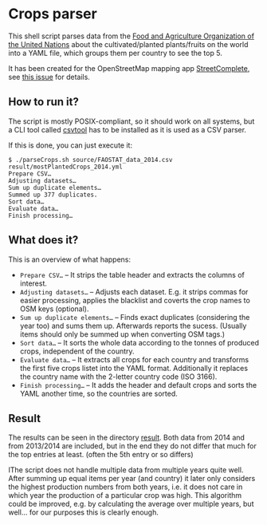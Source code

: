 # Crops parser

This shell script parses data from the [Food and Agriculture Organization of the United Nations](http://www.fao.org/faostat/en/#data/QC) about the cultivated/planted plants/fruits on the world into a YAML file, which groups them per country to see the top 5.

It has been created for the OpenStreetMap mapping app [StreetComplete](https://github.com/westnordost/StreetComplete), see [this issue](https://github.com/westnordost/StreetComplete/issues/368) for details.

## How to run it?

The script is mostly POSIX-compliant, so it should work on all systems, but a CLI tool called [csvtool](https://github.com/Chris00/ocaml-csv) has to be installed as it is used as a CSV parser.

If this is done, you can just execute it:
```shell
$ ./parseCrops.sh source/FAOSTAT_data_2014.csv result/mostPlantedCrops_2014.yml
Prepare CSV…
Adjusting datasets…
Sum up duplicate elements…
Summed up 377 duplicates.
Sort data…
Evaluate data…
Finish processing…
```

## What does it?

This is an overview of what happens:
* `Prepare CSV…` – It strips the table header and extracts the columns of interest.
* `Adjusting datasets…` – Adjusts each dataset. E.g. it strips commas for easier processing, applies the blacklist and coverts the crop names to OSM keys (optional).
* `Sum up duplicate elements…` – Finds exact duplicates (considering the year too) and sums them up. Afterwards reports the sucess. (Usually items should only be summed up when converting OSM tags.)
* `Sort data…` – It sorts the whole data according to the tonnes of produced crops, independent of the country.
* `Evaluate data…` – It extracts all crops for each country and transforms the first five crops listet into the YAML format. Additionally it replaces the country name with the 2-letter country code (ISO 3166).
* `Finish processing…` – It adds the header and default crops and sorts the YAML another time, so the countries are sorted.

## Result

The results can be seen in the directory [result](result). Both data from 2014 and from 2013/2014 are included, but in the end they do not differ that much for the top entries at least. (often the 5th entry or so differs)

IThe script does not handle multiple data from multiple years quite well. After summing up equal items per year (and country) it later only considers the highest production numbers from both years, i.e. it does not care in which year the production of a particular crop was high. This algorithm could be improved, e.g. by calculating the average over multiple years, but well… for our purposes this is clearly enough.
